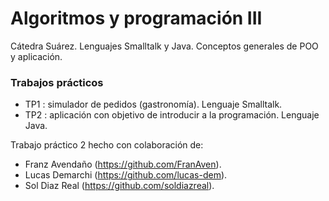 # Algoritmos y programación III
Cátedra Suárez. Lenguajes Smalltalk y Java. Conceptos generales de POO y aplicación.

### Trabajos prácticos
* TP1 : simulador de pedidos (gastronomía). Lenguaje Smalltalk.
* TP2 : aplicación con objetivo de introducir a la programación. Lenguaje Java.

Trabajo práctico 2 hecho con colaboración de:
  * Franz Avendaño (https://github.com/FranAven).
  * Lucas Demarchi (https://github.com/lucas-dem).
  * Sol Diaz Real (https://github.com/soldiazreal).
